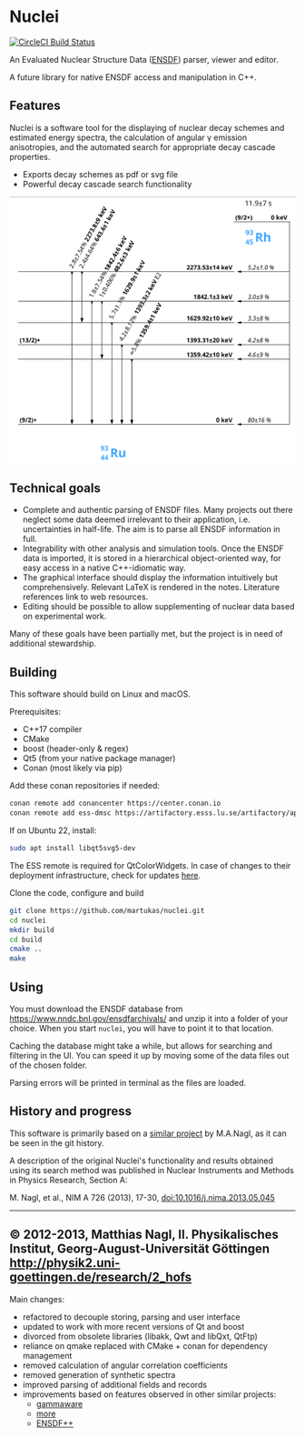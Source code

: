 # Nuclei
[![CircleCI Build Status](https://circleci.com/gh/martukas/nuclei.svg?style=shield)](https://circleci.com/gh/martukas/nuclei/tree/master)

An Evaluated Nuclear Structure Data
([ENSDF](https://www.nndc.bnl.gov/ensdf/)) 
parser, viewer and editor.

A future library for native ENSDF access and manipulation in C++.

## Features

Nuclei is a software tool for the displaying of nuclear decay schemes and estimated energy spectra, the calculation of angular γ emission anisotropies, and the automated search for appropriate decay cascade properties.

- Exports decay schemes as pdf or svg file
- Powerful decay cascade search functionality

![screenshot](documentation/Ru93EC.png)

## Technical goals
* Complete and authentic parsing of ENSDF files. Many projects out there neglect some data
deemed irrelevant to their application, i.e. uncertainties in half-life. The aim is to parse
all ENSDF information in full.
* Integrability with other analysis and simulation tools. Once the ENSDF data is imported,
it is stored in a hierarchical object-oriented way, for easy access in a native
C++-idiomatic way.
* The graphical interface should display the information intuitively but comprehensively.
Relevant LaTeX is rendered in the notes. Literature references link to web resources.
* Editing should be possible to allow supplementing of nuclear data based on experimental work.

Many of these goals have been partially met, but the project is in need of additional stewardship.

## Building

This software should build on Linux and macOS.

Prerequisites:
* C++17 compiler
* CMake
* boost (header-only & regex)
* Qt5 (from your native package manager)
* Conan (most likely via pip)

Add these conan repositories if needed:
```bash
conan remote add conancenter https://center.conan.io
conan remote add ess-dmsc https://artifactory.esss.lu.se/artifactory/api/conan/ecdc-conan-release
```

If on Ubuntu 22, install:
```bash
sudo apt install libqt5svg5-dev
```

The ESS remote is required for QtColorWidgets. In case of changes to their deployment infrastructure, check for updates [here](https://github.com/ess-dmsc/conan-configuration).

Clone the code, configure and build 
```bash
git clone https://github.com/martukas/nuclei.git
cd nuclei
mkdir build
cd build
cmake ..
make
```

## Using

You must download the ENSDF database from https://www.nndc.bnl.gov/ensdfarchivals/ and unzip it into a folder of your choice. When you start `nuclei`, you will have to point it to that location.

Caching the database might take a while, but allows for searching and filtering in the UI. You can speed it up by moving some of the data files out of the chosen folder.

Parsing errors will be printed in terminal as the files are loaded.

## History and progress

This software is primarily based on a
[similar project](https://sourceforge.net/projects/nuclei/)
by M.A.Nagl, as it can be seen in the git history.

A description of the original Nuclei's functionality and results obtained using its search method was published in Nuclear Instruments and Methods in Physics Research, Section A:

M. Nagl, et al., NIM A 726 (2013), 17-30, [doi:10.1016/j.nima.2013.05.045](https://doi.org/10.1016/j.nima.2013.05.045)

-------------------------
© 2012-2013, Matthias Nagl, II. Physikalisches Institut, Georg-August-Universität Göttingen
http://physik2.uni-goettingen.de/research/2_hofs
-------------------------

Main changes:
* refactored to decouple storing, parsing and user interface
* updated to work with more recent versions of Qt and boost
* divorced from obsolete libraries (libakk, Qwt and libQxt, QtFtp)
* reliance on qmake replaced with CMake + conan for dependency management
* removed calculation of angular correlation coefficients
* removed generation of synthetic spectra
* improved parsing of additional fields and records
* improvements based on features observed in other similar projects:
    - [gammaware](https://gitlab.in2p3.fr/IPNL_GAMMA/gammaware)
    - [more](http://more.sourceforge.net/)
    - [ENSDF++](http://fy.chalmers.se/subatom/kand/2012/precalib/ENSDF++/index.html)
